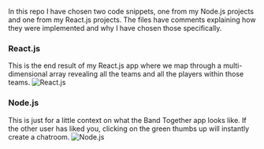 In this repo I have chosen two code snippets, one from my Node.js projects
and one from my React.js projects. The files have comments explaining how they were implemented
and why I have chosen those specifically.

### React.js

This is the end result of my React.js app where we map through a multi-dimensional
array revealing all the teams and all the players within those teams.
![React.js](https://i.ibb.co/47FxV63/Screen-Shot-2019-02-06-at-3-48-32-PM.png)

### Node.js

This is just for a little context on what the Band Together app looks like. If the
other user has liked you, clicking on the green thumbs up will instantly create a chatroom.
![Node.js](https://i.ibb.co/T8gMqpN/Screen-Shot-2019-02-06-at-4-07-55-PM.png)
